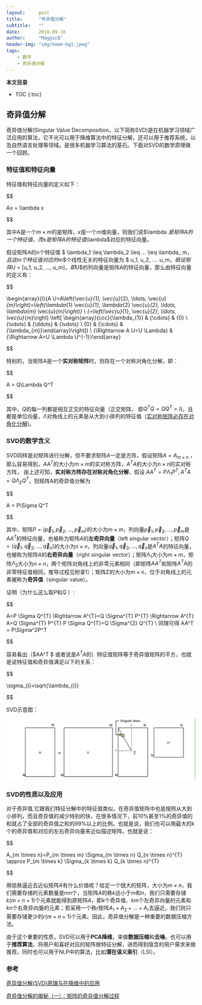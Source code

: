 ```yaml
---
layout:     post
title:      "奇异值分解"
subtitle:   ""
date:       2018-09-18
author:     "MaggicQ"
header-img: "img/home-bg1.jpeg"
tags:
    - 数学
    - 奇异值分解
---
```


**本文目录**
* TOC
{:toc}




## 奇异值分解

奇异值分解(Singular Value Decomposition，以下简称SVD)是在机器学习领域广泛应用的算法，它不光可以用于降维算法中的特征分解，还可以用于推荐系统，以及自然语言处理等领域。是很多机器学习算法的基石。下面对SVD的数学原理做一个回顾。

### 特征值和特征向量

特征值和特征向量的定义如下：

$$

Ax = \lambda x

$$

其中A是一个$m \times m$的是矩阵，$x$是一个$m$维向量，则我们说$\lambda $是矩阵A的一个特征值，而$x$是矩阵A的特征值$\lambda$对应的特征向量。

假设矩阵A的$n$个特征值 $ \lambda_1 \leq \lambda_2 \leq ... \leq \lambda_ m$，且这$m$个特征值对应的$m$个线性无关的特征向量为 $ u_1, u_2, .... u_m$，假设矩阵$U = [u_1, u_2, ..., u_m]$，即$U$的列向量是矩阵A的特征向量，那么由特征向量的定义有：

$$

\begin{array}{l}{A U=A\left(\vec{u}_{1}, \vec{u}_{2}, \ldots, \vec{u}_{m}\right)=\left(\lambda_{1} \vec{u}_{1}, \lambda_{2} \vec{u}_{2}, \ldots, \lambda_{m} \vec{u}_{m}\right)} \\ {=\left(\vec{u}_{1}, \vec{u}_{2}, \ldots, \vec{u}_{m}\right) \left[ \begin{array}{ccc}{\lambda_{1}} & {\cdots} & {0} \\ {\vdots} & {\ddots} & {\vdots} \\ {0} & {\cdots} & {\lambda_{m}}\end{array}\right]} \\ {\Rightarrow A U=U \Lambda} & {\Rightarrow A=U \Lambda U^{-1}}\end{array}

$$

特别的，当矩阵A是一个**实对称矩阵**时，则存在一个对称对角化分解，即：

$$

A = Q\Lambda Q^T

$$

其中，$Q$的每一列都是相互正交的特征向量（正交矩阵， 即$Q^T  Q = QQ^T = I$)，且都是单位向量，$\Lambda$对角线上的元素是从大到小排列的特征值（[实对称矩阵必存在对角化分解](https://www.zhihu.com/question/38801697))。



### SVD的数学含义

SVD同样是对矩阵进行分解，但不要求矩阵$A$一定是方阵，假设矩阵$A = A_{m \times n}$ ，那么容易得到，$AA^T$的大小为$m \times m$的实对称方阵，$A^TA$的大小为$n \times n$的实对称方阵， 由上述可知，**实对称方阵存在对称对角化分解**，假设 $AA^T = P\Lambda_1 P ^T, A^TA = Q\Lambda_2Q^T$，则矩阵A的奇异值分解为

$$

A = P\Sigma Q^T

$$

其中，矩阵$P=\left(\vec{p}_1,\vec{p}_2,...,\vec{p}_m\right)$的大小为$m\times m$，列向量$\vec{p}_1,\vec{p}_2,...,\vec{p}_m$是$AA^T$的特征向量，也被称为矩阵$A$的**左奇异向量**（left singular vector）；矩阵$Q=\left(\vec{q}_1,\vec{q}_2,...,\vec{q}_n\right)$的大小为$n\times n$，列向量$\vec{q}_1,\vec{q}_2,...,\vec{q}_n$是$A^TA$的特征向量，也被称为矩阵$A$的**右奇异向量**（right singular vector）；矩阵$\Lambda_1$大小为$m\times m$，矩阵$\Lambda_2$大小为$n\times n$，两个矩阵对角线上的非零元素相同（即矩阵$AA^T$和矩阵$A^TA$的非零特征值相同，推导过程见附录1）；矩阵$\Sigma$的大小为$m\times n$，位于对角线上的元素被称为**奇异值**（singular value）。

证明（为什么这么取$P$和$Q$ ）:

$$

A=P \Sigma Q^{T} \Rightarrow A^{T}=Q \Sigma^{T} P^{T} \Rightarrow A^{T} A=Q \Sigma^{T} P^{T} P \Sigma Q^{T}=Q \Sigma^{2} Q^{T}
\\
同理可得 AA^T = P\Sigma^2P^T

$$

容易看出（$AA^T $ 或者说是$A^TA$的）特征值矩阵等于奇异值矩阵的平方，也就是说特征值和奇异值满足以下的关系：

$$

\sigma_{i}=\sqrt{\lambda_{i}}

$$

SVD示意图：

![](/img/blog_imgs/svd.png)



### SVD的性质以及应用

对于奇异值,它跟我们特征分解中的特征值类似，在奇异值矩阵中也是按照从大到小排列，而且奇异值的减少特别的快，在很多情况下，前10%甚至1%的奇异值的和就占了全部的奇异值之和的99%以上的比例。也就是说，我们也可以用最大的k个的奇异值和对应的左右奇异向量来近似描述矩阵。也就是说：

$$

A_{m \times n}=P_{m \times m} \Sigma_{m \times n} Q_{n \times n}^{T} \approx P_{m \times k} \Sigma_{k \times k} Q_{k \times n}^{T}

$$

用低秩逼近去近似矩阵$A$有什么价值呢？给定一个很大的矩阵，大小为$m\times n$，我们需要存储的元素数量是$mn$个，当矩阵$A$的秩$k$远小于$m$和$n$，我们只需要存储$k(m+n+1)$个元素就能得到原矩阵$A$，即$k$个奇异值、$km$个左奇异向量的元素和$kn$个右奇异向量的元素；若采用一个秩$r$矩阵$A_1+A_2+...+A_r$去逼近，我们则只需要存储更少的$r(m+n+1)$个元素。因此，奇异值分解是一种重要的数据压缩方法。

由于这个重要的性质，SVD可以用于**PCA降维**，来做**数据压缩**和**去噪**。也可以用于**推荐算法**，将用户和喜好对应的矩阵做特征分解，进而得到隐含的用户需求来做推荐。同时也可以用于NLP中的算法，比如**潜在语义索引**（LSI）。









### 参考

[奇异值分解(SVD)原理与在降维中的应用](https://www.cnblogs.com/pinard/p/6251584.html)

[奇异值分解的揭秘（一）：矩阵的奇异值分解过程](https://zhuanlan.zhihu.com/p/26306568)


